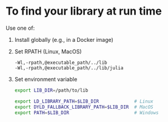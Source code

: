 # To find your library at run time

Use one of:
1. Install globally (e.g., in a Docker image)

2. Set RPATH (Linux, MacOS)
   ```
   -Wl,-rpath,@executable_path/../lib
   -Wl,-rpath,@executable_path/../lib/julia
   ```

3. Set environment variable
   ```bash
   export LIB_DIR=/path/to/lib

   export LD_LIBRARY_PATH=$LIB_DIR             # Linux
   export DYLD_FALLBACK_LIBRARY_PATH=$LIB_DIR  # MacOS
   export PATH=$LIB_DIR                        # Windows
   ```
